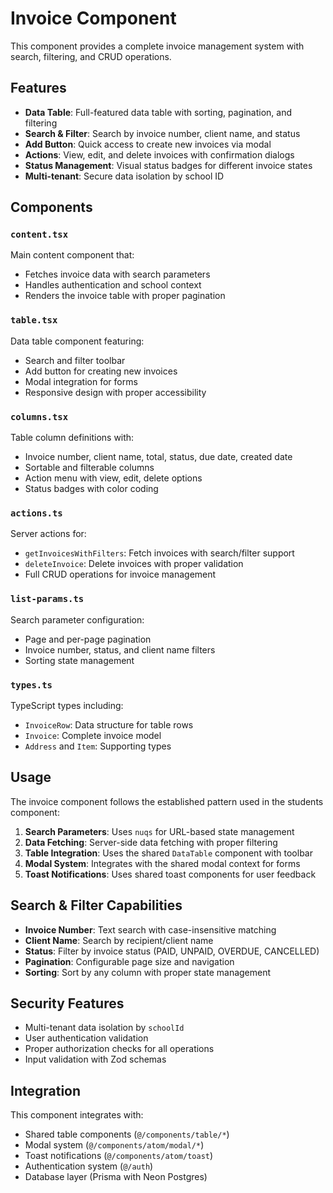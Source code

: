 # Invoice Component

This component provides a complete invoice management system with search, filtering, and CRUD operations.

## Features

- **Data Table**: Full-featured data table with sorting, pagination, and filtering
- **Search & Filter**: Search by invoice number, client name, and status
- **Add Button**: Quick access to create new invoices via modal
- **Actions**: View, edit, and delete invoices with confirmation dialogs
- **Status Management**: Visual status badges for different invoice states
- **Multi-tenant**: Secure data isolation by school ID

## Components

### `content.tsx`
Main content component that:
- Fetches invoice data with search parameters
- Handles authentication and school context
- Renders the invoice table with proper pagination

### `table.tsx`
Data table component featuring:
- Search and filter toolbar
- Add button for creating new invoices
- Modal integration for forms
- Responsive design with proper accessibility

### `columns.tsx`
Table column definitions with:
- Invoice number, client name, total, status, due date, created date
- Sortable and filterable columns
- Action menu with view, edit, delete options
- Status badges with color coding

### `actions.ts`
Server actions for:
- `getInvoicesWithFilters`: Fetch invoices with search/filter support
- `deleteInvoice`: Delete invoices with proper validation
- Full CRUD operations for invoice management

### `list-params.ts`
Search parameter configuration:
- Page and per-page pagination
- Invoice number, status, and client name filters
- Sorting state management

### `types.ts`
TypeScript types including:
- `InvoiceRow`: Data structure for table rows
- `Invoice`: Complete invoice model
- `Address` and `Item`: Supporting types

## Usage

The invoice component follows the established pattern used in the students component:

1. **Search Parameters**: Uses `nuqs` for URL-based state management
2. **Data Fetching**: Server-side data fetching with proper filtering
3. **Table Integration**: Uses the shared `DataTable` component with toolbar
4. **Modal System**: Integrates with the shared modal context for forms
5. **Toast Notifications**: Uses shared toast components for user feedback

## Search & Filter Capabilities

- **Invoice Number**: Text search with case-insensitive matching
- **Client Name**: Search by recipient/client name
- **Status**: Filter by invoice status (PAID, UNPAID, OVERDUE, CANCELLED)
- **Pagination**: Configurable page size and navigation
- **Sorting**: Sort by any column with proper state management

## Security Features

- Multi-tenant data isolation by `schoolId`
- User authentication validation
- Proper authorization checks for all operations
- Input validation with Zod schemas

## Integration

This component integrates with:
- Shared table components (`@/components/table/*`)
- Modal system (`@/components/atom/modal/*`)
- Toast notifications (`@/components/atom/toast`)
- Authentication system (`@/auth`)
- Database layer (Prisma with Neon Postgres)
